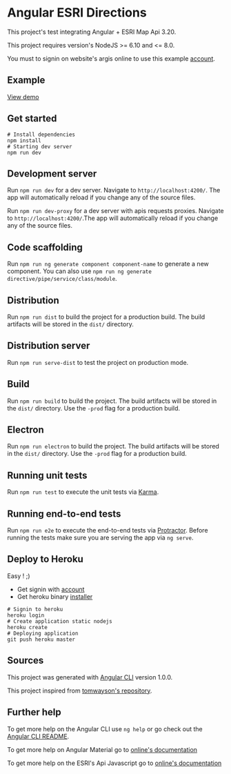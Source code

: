 # Angular ESRI Directions

This project's test integrating Angular + ESRI Map Api 3.20.

This project requires version's NodeJS >= 6.10 and <= 8.0.

You must to signin on website's argis online to use this example [account](https://developers.arcgis.com).


## Example

[View demo](https://angular-esri-directions.herokuapp.com)

## Get started

```
# Install dependencies
npm install
# Starting dev server
npm run dev
```

## Development server

Run `npm run dev` for a dev server. Navigate to `http://localhost:4200/`. The app will automatically reload if you change any of the source files.

Run `npm run dev-proxy` for a dev server with apis requests proxies.
Navigate to `http://localhost:4200/`.The app will automatically reload if you change any of the source files.

## Code scaffolding

Run `npm run ng generate component component-name` to generate a new component. You can also use `npm run ng generate directive/pipe/service/class/module`.

## Distribution

Run `npm run dist` to build the project for a production build. The build artifacts will be stored in the `dist/` directory.

## Distribution server

Run `npm run serve-dist` to test the project on production mode.

## Build

Run `npm run build` to build the project. The build artifacts will be stored in the `dist/` directory. Use the `-prod` flag for a production build.

## Electron

Run `npm run electron` to build the project. The build artifacts will be stored in the `dist/` directory. Use the `-prod` flag for a production build.

## Running unit tests

Run `npm run test` to execute the unit tests via [Karma](https://karma-runner.github.io).

## Running end-to-end tests

Run `npm run e2e` to execute the end-to-end tests via [Protractor](http://www.protractortest.org/).
Before running the tests make sure you are serving the app via `ng serve`.

## Deploy to Heroku

Easy ! ;)
* Get signin with [account](https://signup.heroku.com/signup/dc)
* Get heroku binary [installer](https://devcenter.heroku.com/articles/getting-started-with-nodejs#set-up)

```
# Signin to heroku
heroku login 
# Create application static nodejs
heroku create
# Deploying application
git push heroku master
```

## Sources

This project was generated with [Angular CLI](https://github.com/angular/angular-cli) version 1.0.0.

This project inspired from [tomwayson's repository](https://github.com/tomwayson/angular-esri-loader).

## Further help

To get more help on the Angular CLI use `ng help` or go check out the [Angular CLI README](https://github.com/angular/angular-cli/blob/master/README.md).

To get more help on Angular Material go to [online's documentation](https://material.angular.io/components)

To get more help on the ESRI's Api Javascript go to [online's documentation](https://developers.arcgis.com/javascript/3/jsapi/)
